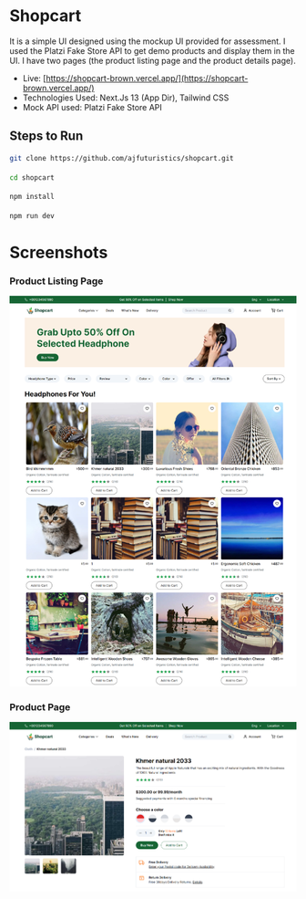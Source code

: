 # Shopcart

It is a simple UI designed using the mockup UI provided for assessment. I used the Platzi Fake Store API to get demo products and display them in the UI. I have two pages (the product listing page and the product details page).

- Live: [https://shopcart-brown.vercel.app/](https://shopcart-brown.vercel.app/)
- Technologies Used: Next.Js 13 (App Dir), Tailwind CSS
- Mock API used: Platzi Fake Store API

## Steps to Run

```bash
git clone https://github.com/ajfuturistics/shopcart.git

cd shopcart

npm install

npm run dev
```

# Screenshots

### Product Listing Page

![screenshot1](screenshots/screenshot1.png)

### Product Page

![screenshot2](screenshots/screenshot2.png)
